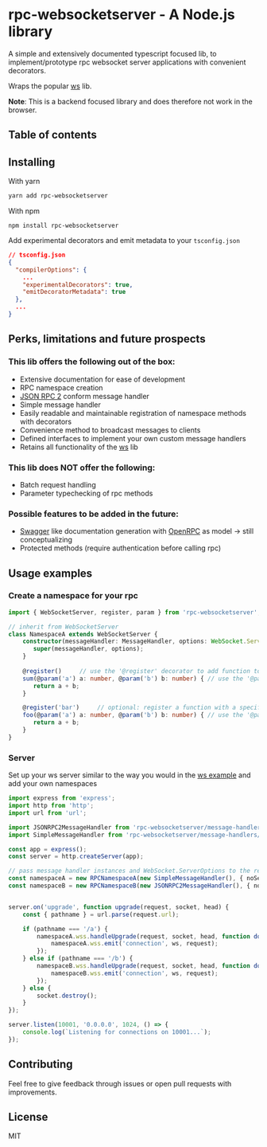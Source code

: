 # rpc-websocketserver - A Node.js library
A simple and extensively documented typescript focused lib, to implement/prototype rpc websocket server applications with convenient decorators.

Wraps the popular [ws](https://github.com/websockets/ws) lib.

**Note**: This is a backend focused library and does therefore not work in the browser.

## Table of contents

## Installing
With yarn
```bash
yarn add rpc-websocketserver
```
With npm
```
npm install rpc-websocketserver
```
Add experimental decorators and emit metadata to your `tsconfig.json`
```json
// tsconfig.json
{
  "compilerOptions": {
    ...
    "experimentalDecorators": true,
    "emitDecoratorMetadata": true
  },
  ...
}
```
## Perks, limitations and future prospects
### This lib offers the following out of the box:
* Extensive documentation for ease of development
* RPC namespace creation
* [JSON RPC 2](https://www.jsonrpc.org/specification) conform message handler
* Simple message handler
* Easily readable and maintainable registration of namespace methods with decorators
* Convenience method to broadcast messages to clients
* Defined interfaces to implement your own custom message handlers
* Retains all functionality of the [ws](https://github.com/websockets/ws) lib

### This lib does **NOT** offer the following:
* Batch request handling
* Parameter typechecking of rpc methods

### Possible features to be added in the future:
* [Swagger](https://swagger.io/) like documentation generation with [OpenRPC](https://open-rpc.org/) as model -> still conceptualizing
* Protected methods (require authentication before calling rpc)

## Usage examples

### Create a namespace for your rpc
```typescript
import { WebSocketServer, register, param } from 'rpc-websocketserver';

// inherit from WebSocketServer
class NamespaceA extends WebSocketServer {
    constructor(messageHandler: MessageHandler, options: WebSocket.ServerOptions) {
       super(messageHandler, options);
    }
    
    @register()     // use the '@register' decorator to add function to the registered namespace methods
    sum(@param('a') a: number, @param('b') b: number) { // use the '@param' decorator to expose parameters
       return a + b;
    }

    @register('bar')     // optional: register a function with a specific name instead of the function name
    foo(@param('a') a: number, @param('b') b: number) { // use the '@param' decorator to expose parameters
       return a + b;
    }
}
```

### Server
Set up your ws server similar to the way you would in the [ws example](https://github.com/websockets/ws/blob/master/README.md#external-https-server) and add your own namespaces
```typescript
import express from 'express';
import http from 'http';
import url from 'url';

import JSONRPC2MessageHandler from 'rpc-websocketserver/message-handlers/json-rpc-2';
import SimpleMessageHandler from 'rpc-websocketserver/message-handlers/simple';

const app = express();
const server = http.createServer(app);

// pass message handler instances and WebSocket.ServerOptions to the respective namespaces
const namespaceA = new RPCNamespaceA(new SimpleMessageHandler(), { noServer: true });
const namespaceB = new RPCNamespaceB(new JSONRPC2MessageHandler(), { noServer: true });


server.on('upgrade', function upgrade(request, socket, head) {
    const { pathname } = url.parse(request.url);

    if (pathname === '/a') {
        namespaceA.wss.handleUpgrade(request, socket, head, function done(ws: any) {
            namespaceA.wss.emit('connection', ws, request);
        });
    } else if (pathname === '/b') {
        namespaceB.wss.handleUpgrade(request, socket, head, function done(ws: any) {
            namespaceB.wss.emit('connection', ws, request);
        });
    } else {
        socket.destroy();
    }
});

server.listen(10001, '0.0.0.0', 1024, () => {
    console.log(`Listening for connections on 10001...`);
});
```

## Contributing
Feel free to give feedback through issues or open pull requests with improvements.

## License
MIT
